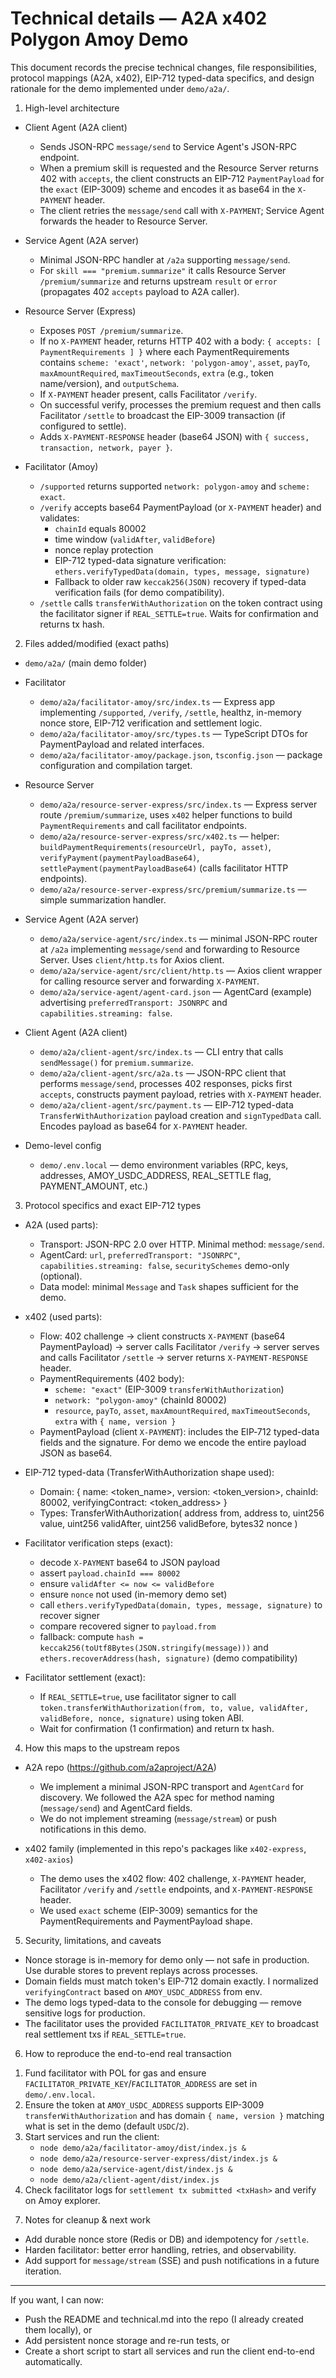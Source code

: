 # Technical details — A2A x402 Polygon Amoy Demo

This document records the precise technical changes, file responsibilities, protocol mappings (A2A, x402), EIP-712 typed-data specifics, and design rationale for the demo implemented under `demo/a2a/`.

1) High-level architecture

- Client Agent (A2A client)
  - Sends JSON-RPC `message/send` to Service Agent's JSON-RPC endpoint.
  - When a premium skill is requested and the Resource Server returns 402 with `accepts`, the client constructs an EIP-712 `PaymentPayload` for the `exact` (EIP-3009) scheme and encodes it as base64 in the `X-PAYMENT` header.
  - The client retries the `message/send` call with `X-PAYMENT`; Service Agent forwards the header to Resource Server.

- Service Agent (A2A server)
  - Minimal JSON-RPC handler at `/a2a` supporting `message/send`.
  - For `skill === "premium.summarize"` it calls Resource Server `/premium/summarize` and returns upstream `result` or `error` (propagates 402 `accepts` payload to A2A caller).

- Resource Server (Express)
  - Exposes `POST /premium/summarize`.
  - If no `X-PAYMENT` header, returns HTTP 402 with a body: `{ accepts: [ PaymentRequirements ] }` where each PaymentRequirements contains `scheme: 'exact'`, `network: 'polygon-amoy'`, `asset`, `payTo`, `maxAmountRequired`, `maxTimeoutSeconds`, `extra` (e.g., token name/version), and `outputSchema`.
  - If `X-PAYMENT` header present, calls Facilitator `/verify`.
  - On successful verify, processes the premium request and then calls Facilitator `/settle` to broadcast the EIP-3009 transaction (if configured to settle).
  - Adds `X-PAYMENT-RESPONSE` header (base64 JSON) with `{ success, transaction, network, payer }`.

- Facilitator (Amoy)
  - `/supported` returns supported `network: polygon-amoy` and `scheme: exact`.
  - `/verify` accepts base64 PaymentPayload (or `X-PAYMENT` header) and validates:
    - `chainId` equals 80002
    - time window (`validAfter`, `validBefore`)
    - nonce replay protection
    - EIP-712 typed-data signature verification: `ethers.verifyTypedData(domain, types, message, signature)`
    - Fallback to older raw `keccak256(JSON)` recovery if typed-data verification fails (for demo compatibility).
  - `/settle` calls `transferWithAuthorization` on the token contract using the facilitator signer if `REAL_SETTLE=true`. Waits for confirmation and returns tx hash.

2) Files added/modified (exact paths)

- `demo/a2a/` (main demo folder)

- Facilitator
  - `demo/a2a/facilitator-amoy/src/index.ts` — Express app implementing `/supported`, `/verify`, `/settle`, healthz, in-memory nonce store, EIP-712 verification and settlement logic.
  - `demo/a2a/facilitator-amoy/src/types.ts` — TypeScript DTOs for PaymentPayload and related interfaces.
  - `demo/a2a/facilitator-amoy/package.json`, `tsconfig.json` — package configuration and compilation target.

- Resource Server
  - `demo/a2a/resource-server-express/src/index.ts` — Express server route `/premium/summarize`, uses `x402` helper functions to build `PaymentRequirements` and call facilitator endpoints.
  - `demo/a2a/resource-server-express/src/x402.ts` — helper: `buildPaymentRequirements(resourceUrl, payTo, asset)`, `verifyPayment(paymentPayloadBase64)`, `settlePayment(paymentPayloadBase64)` (calls facilitator HTTP endpoints).
  - `demo/a2a/resource-server-express/src/premium/summarize.ts` — simple summarization handler.

- Service Agent (A2A server)
  - `demo/a2a/service-agent/src/index.ts` — minimal JSON-RPC router at `/a2a` implementing `message/send` and forwarding to Resource Server. Uses `client/http.ts` for Axios client.
  - `demo/a2a/service-agent/src/client/http.ts` — Axios client wrapper for calling resource server and forwarding `X-PAYMENT`.
  - `demo/a2a/service-agent/agent-card.json` — AgentCard (example) advertising `preferredTransport: JSONRPC` and `capabilities.streaming: false`.

- Client Agent (A2A client)
  - `demo/a2a/client-agent/src/index.ts` — CLI entry that calls `sendMessage()` for `premium.summarize`.
  - `demo/a2a/client-agent/src/a2a.ts` — JSON-RPC client that performs `message/send`, processes 402 responses, picks first `accepts`, constructs payment payload, retries with `X-PAYMENT` header.
  - `demo/a2a/client-agent/src/payment.ts` — EIP‑712 typed-data `TransferWithAuthorization` payload creation and `signTypedData` call. Encodes payload as base64 for `X-PAYMENT` header.

- Demo-level config
  - `demo/.env.local` — demo environment variables (RPC, keys, addresses, AMOY_USDC_ADDRESS, REAL_SETTLE flag, PAYMENT_AMOUNT, etc.)

3) Protocol specifics and exact EIP-712 types

- A2A (used parts):
  - Transport: JSON-RPC 2.0 over HTTP. Minimal method: `message/send`.
  - AgentCard: `url`, `preferredTransport: "JSONRPC"`, `capabilities.streaming: false`, `securitySchemes` demo-only (optional).
  - Data model: minimal `Message` and `Task` shapes sufficient for the demo.

- x402 (used parts):
  - Flow: 402 challenge → client constructs `X-PAYMENT` (base64 PaymentPayload) → server calls Facilitator `/verify` → server serves and calls Facilitator `/settle` → server returns `X-PAYMENT-RESPONSE` header.
  - PaymentRequirements (402 body):
    - `scheme: "exact"` (EIP-3009 `transferWithAuthorization`)
    - `network: "polygon-amoy"` (chainId 80002)
    - `resource`, `payTo`, `asset`, `maxAmountRequired`, `maxTimeoutSeconds`, `extra` with `{ name, version }`
  - PaymentPayload (client `X-PAYMENT`): includes the EIP‑712 typed-data fields and the signature. For demo we encode the entire payload JSON as base64.

- EIP-712 typed-data (TransferWithAuthorization shape used):
  - Domain: { name: <token_name>, version: <token_version>, chainId: 80002, verifyingContract: <token_address> }
  - Types:
    TransferWithAuthorization(
      address from,
      address to,
      uint256 value,
      uint256 validAfter,
      uint256 validBefore,
      bytes32 nonce
    )

- Facilitator verification steps (exact):
  - decode `X-PAYMENT` base64 to JSON payload
  - assert `payload.chainId === 80002`
  - ensure `validAfter <= now <= validBefore`
  - ensure `nonce` not used (in-memory demo set)
  - call `ethers.verifyTypedData(domain, types, message, signature)` to recover signer
  - compare recovered signer to `payload.from`
  - fallback: compute `hash = keccak256(toUtf8Bytes(JSON.stringify(message)))` and `ethers.recoverAddress(hash, signature)` (demo compatibility)

- Facilitator settlement (exact):
  - If `REAL_SETTLE=true`, use facilitator signer to call `token.transferWithAuthorization(from, to, value, validAfter, validBefore, nonce, signature)` using token ABI.
  - Wait for confirmation (1 confirmation) and return tx hash.

4) How this maps to the upstream repos

- A2A repo (https://github.com/a2aproject/A2A)
  - We implement a minimal JSON-RPC transport and `AgentCard` for discovery. We followed the A2A spec for method naming (`message/send`) and AgentCard fields.
  - We do not implement streaming (`message/stream`) or push notifications in this demo.

- x402 family (implemented in this repo's packages like `x402-express`, `x402-axios`)
  - The demo uses the x402 flow: 402 challenge, `X-PAYMENT` header, Facilitator `/verify` and `/settle` endpoints, and `X-PAYMENT-RESPONSE` header.
  - We used `exact` scheme (EIP-3009) semantics for the PaymentRequirements and PaymentPayload shape.

5) Security, limitations, and caveats

- Nonce storage is in-memory for demo only — not safe in production. Use durable stores to prevent replays across processes.
- Domain fields must match token's EIP-712 domain exactly. I normalized `verifyingContract` based on `AMOY_USDC_ADDRESS` from env.
- The demo logs typed-data to the console for debugging — remove sensitive logs for production.
- The facilitator uses the provided `FACILITATOR_PRIVATE_KEY` to broadcast real settlement txs if `REAL_SETTLE=true`.

6) How to reproduce the end-to-end real transaction

1. Fund facilitator with POL for gas and ensure `FACILITATOR_PRIVATE_KEY`/`FACILITATOR_ADDRESS` are set in `demo/.env.local`.
2. Ensure the token at `AMOY_USDC_ADDRESS` supports EIP-3009 `transferWithAuthorization` and has domain `{ name, version }` matching what is set in the demo (default `USDC`/`2`).
3. Start services and run the client:
   - `node demo/a2a/facilitator-amoy/dist/index.js &`
   - `node demo/a2a/resource-server-express/dist/index.js &`
   - `node demo/a2a/service-agent/dist/index.js &`
   - `node demo/a2a/client-agent/dist/index.js`
4. Check facilitator logs for `settlement tx submitted <txHash>` and verify on Amoy explorer.

7) Notes for cleanup & next work

- Add durable nonce store (Redis or DB) and idempotency for `/settle`.
- Harden facilitator: better error handling, retries, and observability.
- Add support for `message/stream` (SSE) and push notifications in a future iteration.

---

If you want, I can now:
- Push the README and technical.md into the repo (I already created them locally), or
- Add persistent nonce storage and re-run tests, or
- Create a short script to start all services and run the client end-to-end automatically. 